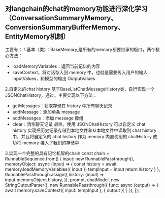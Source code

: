 ## 对langchain的chat的memory功能进行深化学习（ConversationSummaryMemory、ConversionSummaryBufferMemory、EntityMemory机制）
主要有：
1.基本（类）：BaseMemory,是所有的memory都要继承的极口，两个核心方法：
  * loadMemoryVariables：返回当前记忆的内容
  * saveContext，将对话存入到 memory 中，也就是需要传入用户的输入 inputValues，和模型的输出 OutputValues

2.自定义的chat history
  基于BaseListChatMessageHistory类，自行实现一个JSONChatHistory，通过，主要实现以下方法：
  * getMessages：获取存储在 history 中所有聊天记录
  * addMessage：添加单条 message
  * addMessages：添加 message 数组
  * clear：清空聊天记录
  最终，使用 JSONChatHistory 可以自定义 chat history 实现把历史记录存储到本地文件和从本地文件中读取到 chat history中，并且将自定义的 chat history 作为 memory 内置使用的 chatHistory 成功将 memory 接入了我们的存储中

3.实现一个完整的具有记忆机智的chain
const chain = RunnableSequence.from([
    {
        input: new RunnablePassthrough(),
        memoryObject: async (input) => {
            const history = await memory.loadMemoryVariables({ input })
            tempInput = input
            return history
        }
    },
    RunnablePassthrough.assign({
        history: (input) => input.memoryObject.history,
    }),
    prompt,
    chatModel,
    new StringOutputParser(),
    new RunnablePassthrough({
        func: async (output) => {
            await memory.saveContext({
                input: tempInput
            }, {
                output
            })
        }
    }),
]);
